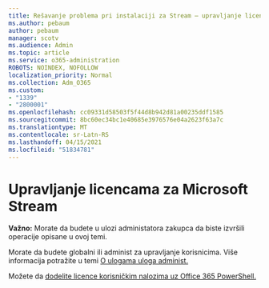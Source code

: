 ```yaml
---
title: Rešavanje problema pri instalaciji za Stream – upravljanje licenciranjem putem toka
ms.author: pebaum
author: pebaum
manager: scotv
ms.audience: Admin
ms.topic: article
ms.service: o365-administration
ROBOTS: NOINDEX, NOFOLLOW
localization_priority: Normal
ms.collection: Adm_O365
ms.custom:
- "1339"
- "2800001"
ms.openlocfilehash: cc09331d58503f5f44d8b942d81a00235ddf1585
ms.sourcegitcommit: 8bc60ec34bc1e40685e3976576e04a2623f63a7c
ms.translationtype: MT
ms.contentlocale: sr-Latn-RS
ms.lasthandoff: 04/15/2021
ms.locfileid: "51834781"
---
```

# <a name="managing-microsoft-stream-licenses"></a>Upravljanje licencama za Microsoft Stream

**Važno:** Morate da budete u ulozi administatora zakupca da biste izvršili operacije opisane u ovoj temi.

Morate da budete globalni ili administ za upravljanje korisnicima. Više informacija potražite u temi [O ulogama uloga administ.](https://docs.microsoft.com/microsoft-365/admin/add-users/about-admin-roles)

Možete da [dodelite licence korisničkim nalozima uz Office 365 PowerShell.](https://go.microsoft.com/fwlink/p/?linkid=850410)
